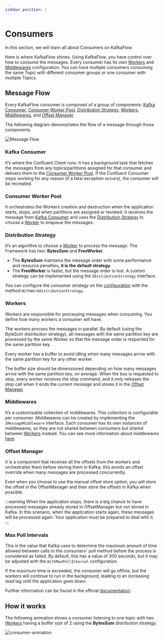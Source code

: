 ```yaml
---
sidebar_position: 1
---
```


# Consumers

In this section, we will learn all about Consumers on KafkaFlow.

Here is where KafkaFlow shines. Using KafkaFlow, you have control over how to consume the messages. Every consumer has its own [Workers](#workers) and [Middlewares](#middlewares) configuration. You can have multiple consumers consuming the same Topic with different consumer groups or one consumer with multiple Topics.


## Message Flow

Every KafkaFlow consumer is composed of a group of components: [Kafka Consumer](#kafka-consumer), [Consumer Worker Pool](#consumer-worker-pool), [Distribution Strategy](#distribution-strategy), [Workers](#workers), [Middlewares](#middlewares), and [Offset Manager](#offset-manager).

The following diagram demonstrates the flow of a message through those components.

![Message Flow](https://user-images.githubusercontent.com/233064/98690729-24bd8000-2365-11eb-8bd0-19e6aeeaebda.jpg)


### Kafka Consumer

It’s where the Confluent Client runs. It has a background task that fetches the messages from any topics/partitions assigned for that consumer and delivers them to the [Consumer Worker Pool](#consumer-worker-pool). If the Confluent Consumer stops working for any reason (if a fatal exception occurs), the consumer will be recreated.

### Consumer Worker Pool

It orchestrates the Workers creation and destruction when the application starts, stops, and when partitions are assigned or revoked. It receives the message from [Kafka Consumer](#kafka-consumer) and uses the [Distribution Strategy](#distribution-strategy) to choose a [Worker](#workers) to enqueue the messages.

### Distribution Strategy

It’s an algorithm to choose a [Worker](#workers) to process the message. The Framework has two: **BytesSum** and **FreeWorker**. 

 - The **BytesSum** maintains the message order with some performance and resource penalties, **it is the default strategy**. 
 - The **FreeWorker** is faster, but the message order is lost. A custom strategy can be implemented using the `IDistibutionStrategy` interface. 

You can configure the consumer strategy on the [configuration](../configuration) with the method `WithWorkDistributionStrategy`.

### Workers

Workers are responsible for processing messages when consuming. You define how many workers a consumer will have. 

The workers process the messages in parallel. By default (using the ByteSum distribution strategy), all messages with the same partition key are processed by the same Worker so that the message order is respected for the same partition key. 

Every worker has a buffer to avoid idling when many messages arrive with the same partition key for any other worker. 

The buffer size should be dimensioned depending on how many messages arrive with the same partition key, on average. When the bus is requested to stop, every worker receives the stop command, and it only releases the stop call when it ends the current message and stores it in the [Offset Manager](#offset-manager).

### Middlewares

It’s a customizable collection of middlewares. This collection is configurable per consumer. Middlewares can be created by implementing the `IMessageMiddleware` interface. Each consumer has its own instances of middlewares, so they are not shared between consumers but shared between [Workers](#workers) instead. You can see more information about middlewares [here](../middlewares).

### Offset Manager

It is a component that receives all the offsets from the workers and orchestrates them before storing them in Kafka; this avoids an offset override when many messages are processed concurrently. 

Even when you choose to use the manual offset store option, you will store the offset in the OffsetManager and then store the offsets in Kafka when possible. 

:::warning
When the application stops, there is a big chance to have processed messages already stored in OffsetManager but not stored in Kafka. In this scenario, when the application starts again, these messages will be processed again. Your application must be prepared to deal with it.
:::

### Max Poll Intervals

This is the value that Kafka uses to determine the maximum amount of time allowed between calls to the consumers' poll method before the process is considered as failed. By default, this has a value of 300 seconds, but it may be adjusted with the `WithMaxPollInterval` configuration.

If the maximum time is exceeded, the consumer will go offline, but the workers will continue to run in the background, leading to an increasing read lag until the application goes down.

Further information can be found in the official [documentation](https://docs.confluent.io/platform/current/clients/consumer.html#message-handling).

## How it works

The following animation shows a consumer listening to one topic with two [Workers](#workers) having a buffer size of 2 using the **BytesSum** distribution strategy.

![consumer-animation](https://user-images.githubusercontent.com/233064/98690723-22f3bc80-2365-11eb-8453-04349abb103c.gif)
